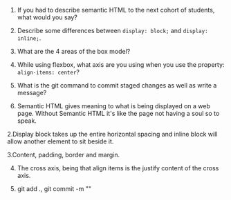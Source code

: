 1. If you had to describe semantic HTML to the next cohort of students, what would you say?

2. Describe some differences between ```display: block;``` and ```display: inline;```.

3. What are the 4 areas of the box model?

4. While using flexbox, what axis are you using when you use the property: ```align-items: center```?

5. What is the git command to commit staged changes as well as write a message? 


1. Semantic HTML gives meaning to what is being displayed on a web page. Without Semantic HTML it's like the page not having a soul  so to speak.

2.Display block takes up the entire horizontal spacing and inline block will allow another element to sit beside it.

3.Content, padding, border and margin.

4. The cross axis, being that align items is the justify content of the cross axis.

5. git add ., git commit -m ""
